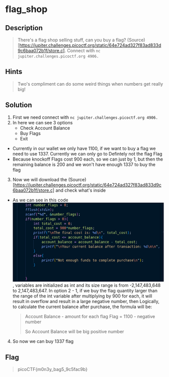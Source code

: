 # flag_shop

## Description
> There's a flag shop selling stuff, can you buy a flag? (Source)[https://jupiter.challenges.picoctf.org/static/64e724ad327f83ad833d9c6baa072b1f/store.c]. Connect with `nc jupiter.challenges.picoctf.org 4906.`

## Hints
> Two's compliment can do some weird things when numbers get really big!

## Solution
1. First we need connect with `nc jupiter.challenges.picoctf.org 4906.`
2. In here we can see 3 options
   + Check Account Balance
   + Buy Flags
   + Exit
- Currently in our wallet we only have 1100, if we want to buy a flag we need to use 1337. Currently we can only go to Defintely not the flag Flag
- Because knockoff Flags cost 900 each, so we can just by 1, but then the remaining balance is 200 and we won't have enough 1337 to buy the flag
3. Now we will download the (Source)[https://jupiter.challenges.picoctf.org/static/64e724ad327f83ad833d9c6baa072b1f/store.c] and check what's inside
- As we can see in this code ![Screenshot](image.png), variables are initialized as int and its size range is from -2,147,483,648 to 2,147,483,647. In option 2 - 1, if we buy the flag quantity larger than the range of the int variable after multiplying by 900 for each, it will result in overflow and result in a large negative number, then Logically, to calculate the current balance after purchase, the formula will be:
  > Account Balance - amount for each flag Flag = 1100 - negative number
  >
  > So Account Balance will be big positive number
4. So now we can buy 1337 flag

## Flag
> picoCTF{m0n3y_bag5_9c5fac9b}